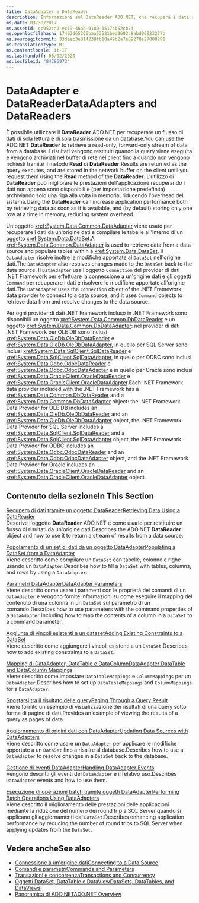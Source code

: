 ```yaml
---
title: DataAdapter e DataReader
description: Informazioni sul DataReader ADO.NET, che recupera i dati da un database e DataAdapter, che recupera i dati da un'origine dati e popola un set di dati.
ms.date: 03/30/2017
ms.assetid: cc952ca2-ec19-46ab-9189-15174b52cb74
ms.openlocfilehash: 17463d65266baa53521bed9603c8abd96923277b
ms.sourcegitcommit: 33deec3e814238fb18a49b2a7e89278e27888291
ms.translationtype: MT
ms.contentlocale: it-IT
ms.lasthandoff: 06/02/2020
ms.locfileid: "84286973"
---
```

# <a name="dataadapters-and-datareaders"></a><span data-ttu-id="abf8f-103">DataAdapter e DataReader</span><span class="sxs-lookup"><span data-stu-id="abf8f-103">DataAdapters and DataReaders</span></span>
<span data-ttu-id="abf8f-104">È possibile utilizzare il **DataReader** ADO.NET per recuperare un flusso di dati di sola lettura e di sola trasmissione da un database.</span><span class="sxs-lookup"><span data-stu-id="abf8f-104">You can use the ADO.NET **DataReader** to retrieve a read-only, forward-only stream of data from a database.</span></span> <span data-ttu-id="abf8f-105">I risultati vengono restituiti quando la query viene eseguita e vengono archiviati nel buffer di rete nel client fino a quando non vengono richiesti tramite il metodo **Read** di **DataReader**.</span><span class="sxs-lookup"><span data-stu-id="abf8f-105">Results are returned as the query executes, and are stored in the network buffer on the client until you request them using the **Read** method of the **DataReader**.</span></span> <span data-ttu-id="abf8f-106">L'utilizzo di **DataReader** può migliorare le prestazioni dell'applicazione recuperando i dati non appena sono disponibili e (per impostazione predefinita) archiviando solo una riga alla volta in memoria, riducendo l'overhead del sistema.</span><span class="sxs-lookup"><span data-stu-id="abf8f-106">Using the **DataReader** can increase application performance both by retrieving data as soon as it is available, and (by default) storing only one row at a time in memory, reducing system overhead.</span></span>  
  
 <span data-ttu-id="abf8f-107">Un oggetto <xref:System.Data.Common.DataAdapter> viene usato per recuperare i dati da un'origine dati e compilare le tabelle all'interno di un oggetto <xref:System.Data.DataSet>.</span><span class="sxs-lookup"><span data-stu-id="abf8f-107">A <xref:System.Data.Common.DataAdapter> is used to retrieve data from a data source and populate tables within a <xref:System.Data.DataSet>.</span></span> <span data-ttu-id="abf8f-108">Il `DataAdapter` risolve inoltre le modifiche apportate al `DataSet` nell'origine dati.</span><span class="sxs-lookup"><span data-stu-id="abf8f-108">The `DataAdapter` also resolves changes made to the `DataSet` back to the data source.</span></span> <span data-ttu-id="abf8f-109">Il `DataAdapter` usa l'oggetto `Connection` del provider di dati .NET Framework per effettuare la connessione a un'origine dati e gli oggetti `Command` per recuperare i dati e risolvere le modifiche apportate all'origine dati.</span><span class="sxs-lookup"><span data-stu-id="abf8f-109">The `DataAdapter` uses the `Connection` object of the .NET Framework data provider to connect to a data source, and it uses `Command` objects to retrieve data from and resolve changes to the data source.</span></span>  
  
 <span data-ttu-id="abf8f-110">Per ogni provider di dati .NET Framework incluso in .NET Framework sono disponibili un oggetto <xref:System.Data.Common.DbDataReader> e un oggetto <xref:System.Data.Common.DbDataAdapter>: nel provider di dati .NET Framework per OLE DB sono inclusi <xref:System.Data.OleDb.OleDbDataReader> e <xref:System.Data.OleDb.OleDbDataAdapter>, in quello per SQL Server sono inclusi <xref:System.Data.SqlClient.SqlDataReader> e <xref:System.Data.SqlClient.SqlDataAdapter>, in quello per ODBC sono inclusi <xref:System.Data.Odbc.OdbcDataReader> e <xref:System.Data.Odbc.OdbcDataAdapter> e in quello per Oracle sono inclusi <xref:System.Data.OracleClient.OracleDataReader> e <xref:System.Data.OracleClient.OracleDataAdapter>.</span><span class="sxs-lookup"><span data-stu-id="abf8f-110">Each .NET Framework data provider included with the .NET Framework has a <xref:System.Data.Common.DbDataReader> and a <xref:System.Data.Common.DbDataAdapter> object: the .NET Framework Data Provider for OLE DB includes an <xref:System.Data.OleDb.OleDbDataReader> and an <xref:System.Data.OleDb.OleDbDataAdapter> object, the .NET Framework Data Provider for SQL Server includes a <xref:System.Data.SqlClient.SqlDataReader> and a <xref:System.Data.SqlClient.SqlDataAdapter> object, the .NET Framework Data Provider for ODBC includes an <xref:System.Data.Odbc.OdbcDataReader> and an <xref:System.Data.Odbc.OdbcDataAdapter> object, and the .NET Framework Data Provider for Oracle includes an <xref:System.Data.OracleClient.OracleDataReader> and an <xref:System.Data.OracleClient.OracleDataAdapter> object.</span></span>  
  
## <a name="in-this-section"></a><span data-ttu-id="abf8f-111">Contenuto della sezione</span><span class="sxs-lookup"><span data-stu-id="abf8f-111">In This Section</span></span>  
 [<span data-ttu-id="abf8f-112">Recupero di dati tramite un oggetto DataReader</span><span class="sxs-lookup"><span data-stu-id="abf8f-112">Retrieving Data Using a DataReader</span></span>](retrieving-data-using-a-datareader.md)  
 <span data-ttu-id="abf8f-113">Descrive l'oggetto **DataReader** ADO.NET e come usarlo per restituire un flusso di risultati da un'origine dati.</span><span class="sxs-lookup"><span data-stu-id="abf8f-113">Describes the ADO.NET **DataReader** object and how to use it to return a stream of results from a data source.</span></span>  
  
 [<span data-ttu-id="abf8f-114">Popolamento di un set di dati da un oggetto DataAdapter</span><span class="sxs-lookup"><span data-stu-id="abf8f-114">Populating a DataSet from a DataAdapter</span></span>](populating-a-dataset-from-a-dataadapter.md)  
 <span data-ttu-id="abf8f-115">Viene descritto come compilare un `DataSet` con tabelle, colonne e righe usando un `DataAdapter`.</span><span class="sxs-lookup"><span data-stu-id="abf8f-115">Describes how to fill a `DataSet` with tables, columns, and rows by using a `DataAdapter`.</span></span>  
  
 [<span data-ttu-id="abf8f-116">Parametri DataAdapter</span><span class="sxs-lookup"><span data-stu-id="abf8f-116">DataAdapter Parameters</span></span>](dataadapter-parameters.md)  
 <span data-ttu-id="abf8f-117">Viene descritto come usare i parametri con le proprietà dei comandi di un `DataAdapter` e vengono fornite informazioni su come eseguire il mapping del contenuto di una colonna in un `DataSet` sul parametro di un comando.</span><span class="sxs-lookup"><span data-stu-id="abf8f-117">Describes how to use parameters with the command properties of a `DataAdapter` including how to map the contents of a column in a `DataSet` to a command parameter.</span></span>  
  
 [<span data-ttu-id="abf8f-118">Aggiunta di vincoli esistenti a un dataset</span><span class="sxs-lookup"><span data-stu-id="abf8f-118">Adding Existing Constraints to a DataSet</span></span>](adding-existing-constraints-to-a-dataset.md)  
 <span data-ttu-id="abf8f-119">Viene descritto come aggiungere i vincoli esistenti a un `DataSet`.</span><span class="sxs-lookup"><span data-stu-id="abf8f-119">Describes how to add existing constraints to a `DataSet`.</span></span>  
  
 [<span data-ttu-id="abf8f-120">Mapping di DataAdapter, DataTable e DataColumn</span><span class="sxs-lookup"><span data-stu-id="abf8f-120">DataAdapter DataTable and DataColumn Mappings</span></span>](dataadapter-datatable-and-datacolumn-mappings.md)  
 <span data-ttu-id="abf8f-121">Viene descritto come impostare `DataTableMappings` e `ColumnMappings` per un `DataAdapter`.</span><span class="sxs-lookup"><span data-stu-id="abf8f-121">Describes how to set up `DataTableMappings` and `ColumnMappings` for a `DataAdapter`.</span></span>  
  
 [<span data-ttu-id="abf8f-122">Spostarsi tra il risultato delle query</span><span class="sxs-lookup"><span data-stu-id="abf8f-122">Paging Through a Query Result</span></span>](paging-through-a-query-result.md)  
 <span data-ttu-id="abf8f-123">Viene fornito un esempio di visualizzazione dei risultati di una query sotto forma di pagine di dati.</span><span class="sxs-lookup"><span data-stu-id="abf8f-123">Provides an example of viewing the results of a query as pages of data.</span></span>  
  
 [<span data-ttu-id="abf8f-124">Aggiornamento di origini dati con DataAdapter</span><span class="sxs-lookup"><span data-stu-id="abf8f-124">Updating Data Sources with DataAdapters</span></span>](updating-data-sources-with-dataadapters.md)  
 <span data-ttu-id="abf8f-125">Viene descritto come usare un `DataAdapter` per applicare le modifiche apportate a un `DataSet` fino a risalire al database.</span><span class="sxs-lookup"><span data-stu-id="abf8f-125">Describes how to use a `DataAdapter` to resolve changes in a `DataSet` back to the database.</span></span>  
  
 [<span data-ttu-id="abf8f-126">Gestione di eventi DataAdapter</span><span class="sxs-lookup"><span data-stu-id="abf8f-126">Handling DataAdapter Events</span></span>](handling-dataadapter-events.md)  
 <span data-ttu-id="abf8f-127">Vengono descritti gli eventi del `DataAdapter` e il relativo uso.</span><span class="sxs-lookup"><span data-stu-id="abf8f-127">Describes `DataAdapter` events and how to use them.</span></span>  
  
 [<span data-ttu-id="abf8f-128">Esecuzione di operazioni batch tramite oggetti DataAdapter</span><span class="sxs-lookup"><span data-stu-id="abf8f-128">Performing Batch Operations Using DataAdapters</span></span>](performing-batch-operations-using-dataadapters.md)  
 <span data-ttu-id="abf8f-129">Viene descritto il miglioramento delle prestazioni delle applicazioni mediante la riduzione del numero dei round trip a SQL Server quando si applicano gli aggiornamenti dal `DataSet`.</span><span class="sxs-lookup"><span data-stu-id="abf8f-129">Describes enhancing application performance by reducing the number of round trips to SQL Server when applying updates from the `DataSet`.</span></span>  
  
## <a name="see-also"></a><span data-ttu-id="abf8f-130">Vedere anche</span><span class="sxs-lookup"><span data-stu-id="abf8f-130">See also</span></span>

- [<span data-ttu-id="abf8f-131">Connessione a un'origine dati</span><span class="sxs-lookup"><span data-stu-id="abf8f-131">Connecting to a Data Source</span></span>](connecting-to-a-data-source.md)
- [<span data-ttu-id="abf8f-132">Comandi e parametri</span><span class="sxs-lookup"><span data-stu-id="abf8f-132">Commands and Parameters</span></span>](commands-and-parameters.md)
- [<span data-ttu-id="abf8f-133">Transazioni e concorrenza</span><span class="sxs-lookup"><span data-stu-id="abf8f-133">Transactions and Concurrency</span></span>](transactions-and-concurrency.md)
- [<span data-ttu-id="abf8f-134">Oggetti DataSet, DataTable e DataView</span><span class="sxs-lookup"><span data-stu-id="abf8f-134">DataSets, DataTables, and DataViews</span></span>](./dataset-datatable-dataview/index.md)
- [<span data-ttu-id="abf8f-135">Panoramica di ADO.NET</span><span class="sxs-lookup"><span data-stu-id="abf8f-135">ADO.NET Overview</span></span>](ado-net-overview.md)

